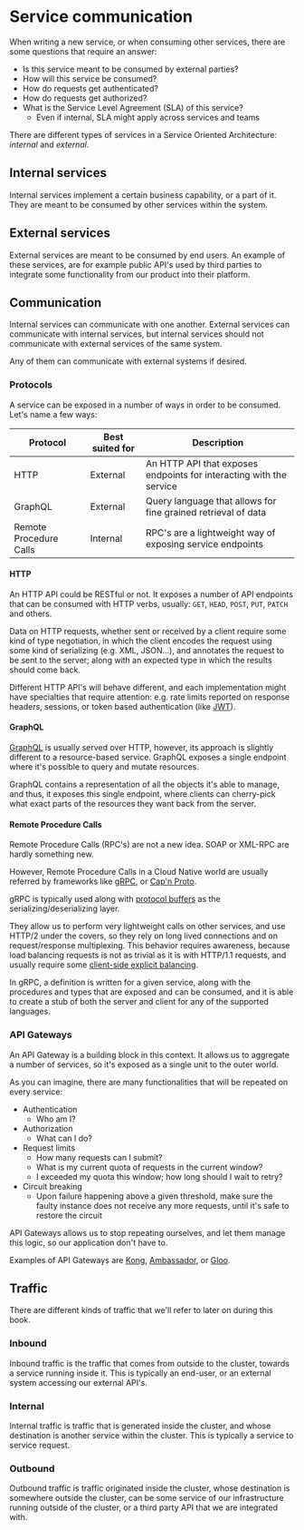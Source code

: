 # Service communication

When writing a new service, or when consuming other services, there
are some questions that require an answer:

* Is this service meant to be consumed by external parties?
* How will this service be consumed?
* How do requests get authenticated?
* How do requests get authorized?
* What is the Service Level Agreement (SLA) of this service?
  * Even if internal, SLA might apply across services and teams

There are different types of services in a Service Oriented
Architecture: *internal* and *external*.

## Internal services

Internal services implement a certain business capability, or a part
of it. They are meant to be consumed by other services within the
system.

## External services

External services are meant to be consumed by end users. An example of
these services, are for example public API's used by third parties to
integrate some functionality from our product into their platform.

## Communication

Internal services can communicate with one another. External services
can communicate with internal services, but internal services should
not communicate with external services of the same system.

Any of them can communicate with external systems if desired.

### Protocols

A service can be exposed in a number of ways in order to be
consumed. Let's name a few ways:

| Protocol               | Best suited for | Description                                                         |
|------------------------|-----------------|---------------------------------------------------------------------|
| HTTP                   | External        | An HTTP API that exposes endpoints for interacting with the service |
| GraphQL                | External        | Query language that allows for fine grained retrieval of data       |
| Remote Procedure Calls | Internal        | RPC's are a lightweight way of exposing service endpoints           |

#### HTTP

An HTTP API could be RESTful or not. It exposes a number of API
endpoints that can be consumed with HTTP verbs, usually: `GET`, `HEAD`,
`POST`, `PUT`, `PATCH` and others.

Data on HTTP requests, whether sent or received by a client require
some kind of type negotiation, in which the client encodes the request
using some kind of serializing (e.g. XML, JSON...), and annotates the
request to be sent to the server; along with an expected type in
which the results should come back.

Different HTTP API's will behave different, and each implementation
might have specialties that require attention: e.g. rate limits
reported on response headers, sessions, or token based authentication
(like [JWT](https://jwt.io/)).

#### GraphQL

[GraphQL](https://graphql.org/) is usually served over HTTP, however,
its approach is slightly different to a resource-based
service. GraphQL exposes a single endpoint where it's possible to
query and mutate resources.

GraphQL contains a representation of all the objects it's able to
manage, and thus, it exposes this single endpoint, where clients can
cherry-pick what exact parts of the resources they want back from the
server.

#### Remote Procedure Calls

Remote Procedure Calls (RPC's) are not a new idea. SOAP or XML-RPC are
hardly something new.

However, Remote Procedure Calls in a Cloud Native world are usually
referred by frameworks like [gRPC](https://grpc.io/), or
[Cap'n Proto](https://capnproto.org/).

gRPC is typically used along with [protocol
buffers](https://developers.google.com/protocol-buffers) as the
serializing/deserializing layer.

They allow us to perform very lightweight calls on other services, and
use HTTP/2 under the covers, so they rely on long lived connections
and on request/response multiplexing. This behavior requires
awareness, because load balancing requests is not as trivial as it is
with HTTP/1.1 requests, and usually require some [client-side explicit
balancing](https://grpc.io/blog/loadbalancing/).

In gRPC, a definition is written for a given service, along with the
procedures and types that are exposed and can be consumed, and it is
able to create a stub of both the server and client for any of the
supported languages.

### API Gateways

An API Gateway is a building block in this context. It allows us to
aggregate a number of services, so it's exposed as a single unit to
the outer world.

As you can imagine, there are many functionalities that will be
repeated on every service:

* Authentication
  * Who am I?
* Authorization
  * What can I do?
* Request limits
  * How many requests can I submit?
  * What is my current quota of requests in the current window?
  * I exceeded my quota this window; how long should I wait to retry?
* Circuit breaking
  * Upon failure happening above a given threshold, make sure the
    faulty instance does not receive any more requests, until it's
    safe to restore the circuit

API Gateways allows us to stop repeating ourselves, and let them
manage this logic, so our application don't have to.

Examples of API Gateways are [Kong](https://konghq.com/kong/),
[Ambassador](https://www.getambassador.io/), or [Gloo](https://docs.solo.io/gloo/latest/).

## Traffic

There are different kinds of traffic that we'll refer to later on
during this book.

### Inbound

Inbound traffic is the traffic that comes from outside to the cluster,
towards a service running inside it. This is typically an end-user,
or an external system accessing our external API's.

### Internal

Internal traffic is traffic that is generated inside the cluster, and
whose destination is another service within the cluster. This is
typically a service to service request.

### Outbound

Outbound traffic is traffic originated inside the cluster, whose
destination is somewhere outside the cluster, can be some service of
our infrastructure running outside of the cluster, or a third party
API that we are integrated with.
